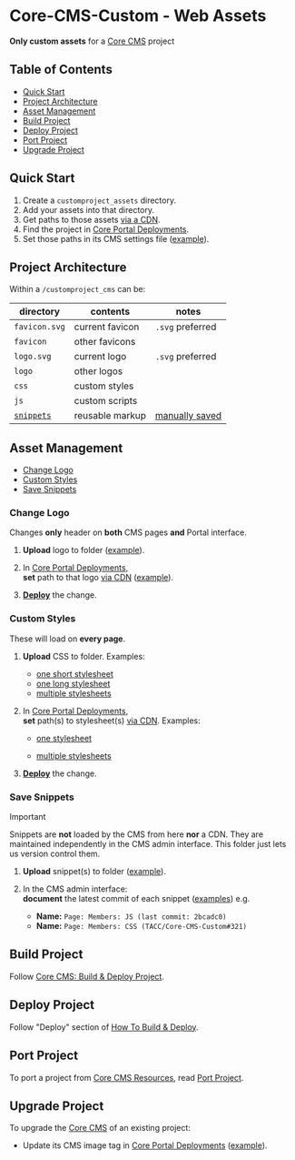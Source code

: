 # Core-CMS-Custom - Web Assets

**Only custom assets** for a [Core CMS] project

## Table of Contents

- [Quick Start](#quick-start)
- [Project Architecture](#project-architecture)
- [Asset Management](#asset-management)
- [Build Project](#build-project)
- [Deploy Project](#deploy-project)
- [Port Project](#port-project)
- [Upgrade Project](#upgrade-project)

## Quick Start

1. Create a `customproject_assets` directory.
2. Add your assets into that directory.
3. Get paths to those assets [via a CDN](https://www.jsdelivr.com/?docs=gh).
4. Find the project in [Core Portal Deployments].
5. Set those paths in its CMS settings file ([example](https://github.com/TACC/Core-Portal-Deployments/blob/2391315/digitalrocks/camino/cms.settings_custom.py)).

## Project Architecture

Within a `/customproject_cms` can be:

| directory | contents | notes |
| - | - | - |
| `favicon.svg` | current favicon | `.svg` preferred |
| `favicon` | other favicons |
| `logo.svg` | current logo | `.svg` preferred |
| `logo` | other logos |
| `css` | custom styles |
| `js` | custom scripts |
| [`snippets`](https://github.com/django-cms/djangocms-snippet) | reusable markup | [manually saved](#save-snippets) |

## Asset Management

- [Change Logo](#change-logo)
- [Custom Styles](#custom-styles)
- [Save Snippets](#save-snippets)

### Change Logo

Changes **only** header on **both** CMS pages **and** Portal interface.

1. **Upload** logo to folder ([example](https://github.com/TACC/Core-CMS-Custom/blob/4bff8af/digitalrocks_assets/NSF-DigitalRocks-Logo-White.svg "https://github.com/TACC/Core-CMS-Custom/blob/4bff8af/digitalrocks_assets/NSF-DigitalRocks-Logo-White.svg")).

2. In [Core Portal Deployments],\
    **set** path to that logo [via CDN](https://www.jsdelivr.com/?docs=gh "https://www.jsdelivr.com/?docs=gh") ([example](https://github.com/TACC/Core-Portal-Deployments/blob/2391315/digitalrocks/camino/cms.settings_custom.py#L11 "https://github.com/TACC/Core-Portal-Deployments/blob/2391315/digitalrocks/camino/cms.settings_custom.py#L11")).

3. **[Deploy](#deploy-project)** the change.

### Custom Styles

These will load on **every page**.

1. **Upload** CSS to folder. Examples:

    - [one short stylesheet](https://github.com/TACC/Core-CMS-Custom/blob/e70089f/ctrn_assets/site.cms.css "https://github.com/TACC/Core-CMS-Custom/blob/e70089f/ctrn_assets/site.cms.css")
    - [one long stylesheet](https://github.com/TACC/Core-CMS-Custom/blob/e70089f/ecep_assets/css/site.css "https://github.com/TACC/Core-CMS-Custom/blob/e70089f/ecep_assets/css/site.css")
    - [multiple stylesheets](https://github.com/TACC/Core-CMS-Custom/tree/4bff8af/digitalrocks_assets/css "https://github.com/TACC/Core-CMS-Custom/tree/4bff8af/digitalrocks_assets/css")

2. In [Core Portal Deployments],\
    **set** path(s) to stylesheet(s) [via CDN](https://www.jsdelivr.com/?docs=gh "https://www.jsdelivr.com/?docs=gh"). Examples:

    - [one stylesheet](https://github.com/TACC/Core-Portal-Deployments/blob/2391315/ecep/camino/cms.settings_custom.py#L53-L56 "https://github.com/TACC/Core-Portal-Deployments/blob/2391315/ecep/camino/cms.settings_custom.py#L53-L56")

    - [multiple stylesheets](https://github.com/TACC/Core-Portal-Deployments/blob/2391315/digitalrocks/camino/cms.settings_custom.py#L30-L39 "https://github.com/TACC/Core-Portal-Deployments/blob/2391315/digitalrocks/camino/cms.settings_custom.py#L30-L39")

3. **[Deploy](#deploy-project)** the change.

### Save Snippets

> [!IMPORTANT]
> Snippets are **not** loaded by the CMS from here **nor** a CDN. They are maintained independently in the CMS admin interface. This folder just lets us version control them.

1. **Upload** snippet(s) to folder ([example](https://github.com/TACC/Core-CMS-Custom/tree/main/ecep_assets/html/snippets "https://github.com/TACC/Core-CMS-Custom/tree/main/ecep_assets/html/snippets")).

2. In the CMS admin interface:\
    **document** the latest commit of each snippet ([examples](https://ecepalliance.org/admin/djangocms_snippet/snippet/ "https://ecepalliance.org/admin/djangocms_snippet/snippet/")) e.g.

    - **Name:** `Page: Members: JS (last commit: 2bcadc0)`
    - **Name:** `Page: Members: CSS (TACC/Core-CMS-Custom#321)`

## Build Project

Follow [Core CMS: Build & Deploy Project](https://github.com/TACC/Core-CMS#build--deploy-project).

## Deploy Project

Follow "Deploy" section of [How To Build & Deploy][Deploy Project].

## Port Project

To port a project from [Core CMS Resources], read [Port Project].

## Upgrade Project

To upgrade the [Core CMS] of an existing project:

- Update its CMS image tag in [Core Portal Deployments] ([example](https://github.com/TACC/Core-Portal-Deployments/blob/23913151/digitalrocks/camino/prod.env#L24)).

<!-- Link Aliases -->

[Core Portal Deployments]: https://github.com/TACC/Core-Portal-Deployments
[Camino]: https://github.com/TACC/Camino
[Core CMS]: https://github.com/TACC/Core-CMS
[Core Styles]: https://github.com/TACC/tup-ui/tree/main/libs/core-styles
[Core CMS Resources]: https://github.com/TACC/Core-CMS-Resources
[Core Portal]: https://github.com/TACC/Core-Portal

[Deploy Project]: https://tacc-main.atlassian.net/wiki/x/YAVv#3.-Deploy
[Port Project]: ./docs/port-project.md
